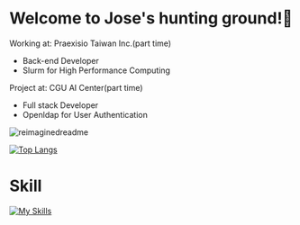 # Welcome to Jose's hunting ground!🌲

Working at: Praexisio Taiwan Inc.(part time)

+ Back-end Developer 
+ Slurm for High Performance Computing

Project at: CGU AI Center(part time)

+ Full stack Developer
+ Openldap for User Authentication

<img src="https://myreadme.vercel.app/api/embed/JaeggerJose?panels=userstatistics,toprepositories,toplanguages,commitgraph" alt="reimaginedreadme" />


[![Top Langs](https://github-readme-stats.vercel.app/api/top-langs/?username=JaeggerJose&theme=tokyonight&theme=radical&count_private=true&show_icons=true&hide=Shell,CSS,HTML,SCSS)](https://github.com/anuraghazra/github-readme-stats)

# Skill
[![My Skills](https://skillicons.dev/icons?i=aws,gcp,azure,react,bash,bootstrap,c,cpp,css,js,django,docker,git,github,gitlab,go,kubernetes,mysql,regex,sqlite,vim,vscode&perline=8)](https://skillicons.dev)

